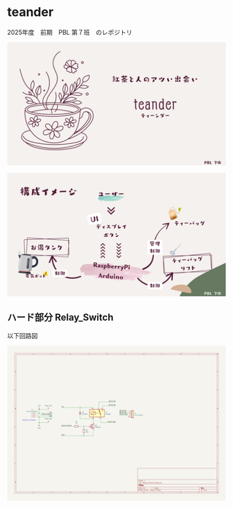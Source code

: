 # teander

2025年度　前期　PBL 第７班　のレポジトリ

![teander](src/img/PBL_report_1.jpg)

![image](src/img/PBL_report_2.jpg)

## ハード部分 Relay_Switch

以下回路図

![image](src/img/Relay_Switch_sch.png)